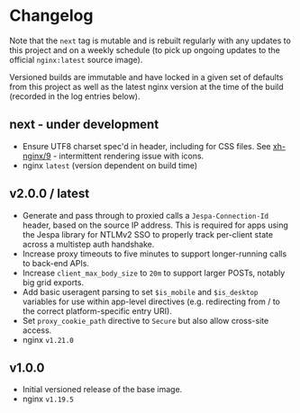 # Changelog

Note that the `next` tag is mutable and is rebuilt regularly with any updates to this project and 
on a weekly schedule (to pick up ongoing updates to the official `nginx:latest` source image).

Versioned builds are immutable and have locked in a given set of defaults from this project as well
as the latest nginx version at the time of the build (recorded in the log entries below).

## next - under development

* Ensure UTF8 charset spec'd in header, including for CSS files.
  See [xh-nginx/9](https://github.com/xh/xh-nginx/issues/9) - intermittent rendering issue with
  icons.
* nginx `latest` (version dependent on build time)

## v2.0.0 / latest

* Generate and pass through to proxied calls a `Jespa-Connection-Id` header, based on the source IP
  address. This is required for apps using the Jespa library for NTLMv2 SSO to properly track
  per-client state across a multistep auth handshake.
* Increase proxy timeouts to five minutes to support longer-running calls to back-end APIs.
* Increase `client_max_body_size` to `20m` to support larger POSTs, notably big grid exports.
* Add basic useragent parsing to set `$is_mobile` and `$is_desktop` variables for use within
  app-level directives (e.g. redirecting from / to the correct platform-specific entry URI).
* Set `proxy_cookie_path` directive to `Secure` but also allow cross-site access.
* nginx `v1.21.0`

## v1.0.0

* Initial versioned release of the base image.
* nginx `v1.19.5`

